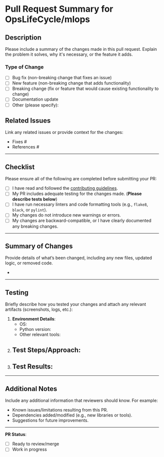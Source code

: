 # Pull Request Summary for OpsLifeCycle/mlops

## Description

Please include a summary of the changes made in this pull request. Explain the problem it solves, why it's necessary, or the feature it adds.

### Type of Change
- [ ] Bug fix (non-breaking change that fixes an issue)
- [ ] New feature (non-breaking change that adds functionality)
- [ ] Breaking change (fix or feature that would cause existing functionality to change)
- [ ] Documentation update
- [ ] Other (please specify):

## Related Issues

Link any related issues or provide context for the changes:
- Fixes #
- References #

---

## Checklist

Please ensure all of the following are completed before submitting your PR:

- [ ] I have read and followed the [contributing guidelines](CONTRIBUTING.md).
- [ ] My PR includes adequate testing for the changes made. (**Please describe tests below**)
- [ ] I have run necessary linters and code formatting tools (e.g., `flake8`, `black`, or `pylint`).
- [ ] My changes do not introduce new warnings or errors.
- [ ] My changes are backward-compatible, or I have clearly documented any breaking changes.

---

## Summary of Changes

Provide details of what’s been changed, including any new files, updated logic, or removed code.

- 

---

## Testing

Briefly describe how you tested your changes and attach any relevant artifacts (screenshots, logs, etc.):

1. **Environment Details**:
   - OS: 
   - Python version:
   - Other relevant tools:
2. **Test Steps/Approach**:
   - 
3. **Test Results:**
   - 

---

## Additional Notes

Include any additional information that reviewers should know. For example:
- Known issues/limitations resulting from this PR.
- Dependencies added/modified (e.g., new libraries or tools).
- Suggestions for future improvements.

---

**PR Status**:  
- [ ] Ready to review/merge  
- [ ] Work in progress